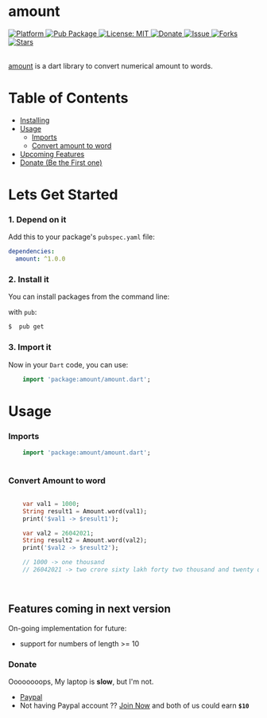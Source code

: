 # amount
  
  <a href="https://flutter.io">  
    <img src="https://img.shields.io/badge/Platform-Flutter-yellow.svg"  
      alt="Platform" />  
  </a> 
   <a href="https://pub.dartlang.org/packages/amount">  
    <img src="https://img.shields.io/pub/v/amount.svg"  
      alt="Pub Package" /> 
  </a>
   <a href="https://opensource.org/licenses/MIT">  
    <img src="https://img.shields.io/badge/License-MIT-red.svg"  
      alt="License: MIT" />  
  </a>  
   <a href="https://www.paypal.me/kawal7415">  
    <img src="https://img.shields.io/badge/Donate-PayPal-green.svg"  
      alt="Donate" />  
  </a>
   <a href="https://github.com/justkawal/amount/issues">  
    <img src="https://img.shields.io/github/issues/justkawal/amount"  
      alt="Issue" />  
  </a> 
   <a href="https://github.com/justkawal/amount/network">  
    <img src="https://img.shields.io/github/forks/justkawal/amount"  
      alt="Forks" />  
  </a> 
   <a href="https://github.com/justkawal/amount/stargazers">  
    <img src="https://img.shields.io/github/stars/justkawal/amount"  
      alt="Stars" />  
  </a>
  <br>
  <br>
 
 [amount](https://www.pub.dev/packages/amount) is a dart library to convert numerical amount to words.



# Table of Contents
  - [Installing](#lets-get-started)
  - [Usage](#usage)
    * [Imports](#imports)
    * [Convert amount to word](#convert-amount-to-word)
  - [Upcoming Features](#features-coming-in-next-version)
  - [Donate (Be the First one)](#donate)

# Lets Get Started

### 1. Depend on it
Add this to your package's `pubspec.yaml` file:

```yaml
dependencies:
  amount: ^1.0.0
```

### 2. Install it

You can install packages from the command line:

with `pub`:

```css
$  pub get
```

### 3. Import it

Now in your `Dart` code, you can use: 

````dart
    import 'package:amount/amount.dart';
````

# Usage

### Imports

````dart
    import 'package:amount/amount.dart';
    
````

### Convert Amount to word

````dart

    var val1 = 1000;
    String result1 = Amount.word(val1);
    print('$val1 -> $result1');

    var val2 = 26042021;
    String result2 = Amount.word(val2);
    print('$val2 -> $result2');

    // 1000 -> one thousand 
    // 26042021 -> two crore sixty lakh forty two thousand and twenty one 

    
````

## Features coming in next version
On-going implementation for future:
- support for numbers of length >= 10

### Donate
Oooooooops, My laptop is **slow**, but I'm not.
  - [Paypal](https://www.paypal.me/kawal7415)
  - Not having Paypal account ?? [Join Now](https://www.paypal.com/in/flref?refBy=Pzpaa7qp041602067472432) and both of us could earn **`$10`**

